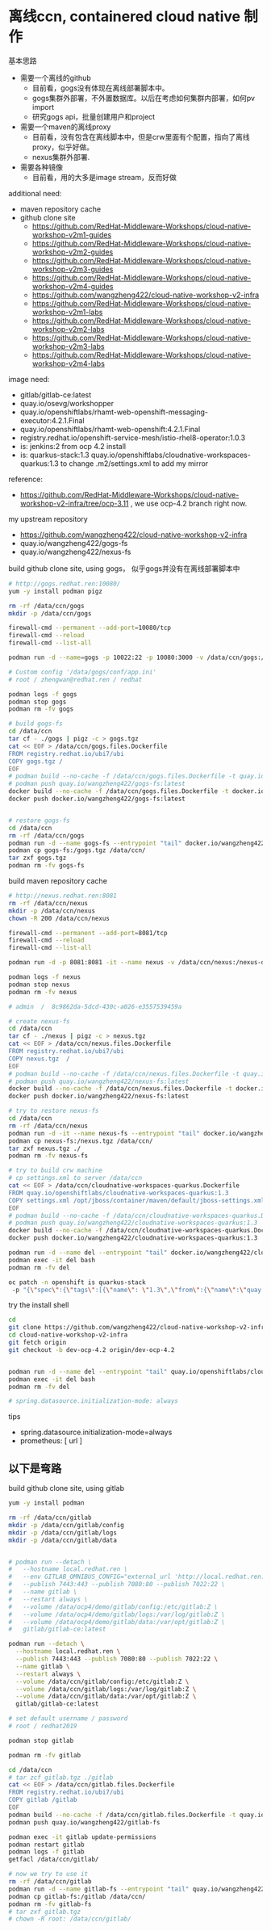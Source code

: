 # 离线ccn, containered cloud native 制作

基本思路
- 需要一个离线的github
  - 目前看，gogs没有体现在离线部署脚本中。
  - gogs集群外部署，不外置数据库。以后在考虑如何集群内部署，如何pv import
  - 研究gogs api，批量创建用户和project
- 需要一个maven的离线proxy
  - 目前看，没有包含在离线脚本中，但是crw里面有个配置，指向了离线proxy，似乎好做。
  - nexus集群外部署.
- 需要各种镜像
  - 目前看，用的大多是image stream，反而好做

additional need:
- maven repository cache
- github clone site
  - https://github.com/RedHat-Middleware-Workshops/cloud-native-workshop-v2m1-guides
  - https://github.com/RedHat-Middleware-Workshops/cloud-native-workshop-v2m2-guides
  - https://github.com/RedHat-Middleware-Workshops/cloud-native-workshop-v2m3-guides
  - https://github.com/RedHat-Middleware-Workshops/cloud-native-workshop-v2m4-guides
  - https://github.com/wangzheng422/cloud-native-workshop-v2-infra
  - https://github.com/RedHat-Middleware-Workshops/cloud-native-workshop-v2m1-labs
  - https://github.com/RedHat-Middleware-Workshops/cloud-native-workshop-v2m2-labs
  - https://github.com/RedHat-Middleware-Workshops/cloud-native-workshop-v2m3-labs
  - https://github.com/RedHat-Middleware-Workshops/cloud-native-workshop-v2m4-labs

image need:
- gitlab/gitlab-ce:latest
- quay.io/osevg/workshopper
- quay.io/openshiftlabs/rhamt-web-openshift-messaging-executor:4.2.1.Final
- quay.io/openshiftlabs/rhamt-web-openshift:4.2.1.Final
- registry.redhat.io/openshift-service-mesh/istio-rhel8-operator:1.0.3
- is: jenkins:2 from ocp 4.2 install 
- is: quarkus-stack:1.3 quay.io/openshiftlabs/cloudnative-workspaces-quarkus:1.3 to change .m2/settings.xml to add my mirror


reference:
- https://github.com/RedHat-Middleware-Workshops/cloud-native-workshop-v2-infra/tree/ocp-3.11 , we use ocp-4.2 branch right now.

my upstream repository
- https://github.com/wangzheng422/cloud-native-workshop-v2-infra
- quay.io/wangzheng422/gogs-fs
- quay.io/wangzheng422/nexus-fs

build github clone site, using gogs，
似乎gogs并没有在离线部署脚本中
```bash
# http://gogs.redhat.ren:10080/
yum -y install podman pigz

rm -rf /data/ccn/gogs
mkdir -p /data/ccn/gogs

firewall-cmd --permanent --add-port=10080/tcp
firewall-cmd --reload
firewall-cmd --list-all

podman run -d --name=gogs -p 10022:22 -p 10080:3000 -v /data/ccn/gogs:/data:Z gogs/gogs

# Custom config '/data/gogs/conf/app.ini'
# root / zhengwan@redhat.ren / redhat 

podman logs -f gogs
podman stop gogs
podman rm -fv gogs

# build gogs-fs
cd /data/ccn
tar cf - ./gogs | pigz -c > gogs.tgz
cat << EOF > /data/ccn/gogs.files.Dockerfile
FROM registry.redhat.io/ubi7/ubi
COPY gogs.tgz /
EOF
# podman build --no-cache -f /data/ccn/gogs.files.Dockerfile -t quay.io/wangzheng422/gogs-fs /data/ccn
# podman push quay.io/wangzheng422/gogs-fs:latest
docker build --no-cache -f /data/ccn/gogs.files.Dockerfile -t docker.io/wangzheng422/gogs-fs /data/ccn
docker push docker.io/wangzheng422/gogs-fs:latest


# restore gogs-fs
cd /data/ccn
rm -rf /data/ccn/gogs
podman run -d --name gogs-fs --entrypoint "tail" docker.io/wangzheng422/gogs-fs -f /dev/null
podman cp gogs-fs:/gogs.tgz /data/ccn/
tar zxf gogs.tgz
podman rm -fv gogs-fs

```


build maven repository cache
```bash
# http://nexus.redhat.ren:8081
rm -rf /data/ccn/nexus
mkdir -p /data/ccn/nexus
chown -R 200 /data/ccn/nexus

firewall-cmd --permanent --add-port=8081/tcp
firewall-cmd --reload
firewall-cmd --list-all

podman run -d -p 8081:8081 -it --name nexus -v /data/ccn/nexus:/nexus-data:Z sonatype/nexus3

podman logs -f nexus
podman stop nexus
podman rm -fv nexus

# admin  /  8c9862da-5dcd-430c-a026-e3557539459a

# create nexus-fs
cd /data/ccn
tar cf - ./nexus | pigz -c > nexus.tgz 
cat << EOF > /data/ccn/nexus.files.Dockerfile
FROM registry.redhat.io/ubi7/ubi
COPY nexus.tgz  /
EOF
# podman build --no-cache -f /data/ccn/nexus.files.Dockerfile -t quay.io/wangzheng422/nexus-fs /data/ccn
# podman push quay.io/wangzheng422/nexus-fs:latest
docker build --no-cache -f /data/ccn/nexus.files.Dockerfile -t docker.io/wangzheng422/nexus-fs /data/ccn
docker push docker.io/wangzheng422/nexus-fs:latest

# try to restore nexus-fs
cd /data/ccn
rm -rf /data/ccn/nexus
podman run -d -it --name nexus-fs --entrypoint "tail" docker.io/wangzheng422/nexus-fs -f /dev/null
podman cp nexus-fs:/nexus.tgz /data/ccn/
tar zxf nexus.tgz ./
podman rm -fv nexus-fs

# try to build crw machine
# cp settings.xml to server /data/ccn
cat << EOF > /data/ccn/cloudnative-workspaces-quarkus.Dockerfile
FROM quay.io/openshiftlabs/cloudnative-workspaces-quarkus:1.3
COPY settings.xml /opt/jboss/container/maven/default/jboss-settings.xml
EOF
# podman build --no-cache -f /data/ccn/cloudnative-workspaces-quarkus.Dockerfile -t quay.io/wangzheng422/cloudnative-workspaces-quarkus:1.3 /data/ccn
# podman push quay.io/wangzheng422/cloudnative-workspaces-quarkus:1.3
docker build --no-cache -f /data/ccn/cloudnative-workspaces-quarkus.Dockerfile -t docker.io/wangzheng422/cloudnative-workspaces-quarkus:1.3 /data/ccn
docker push docker.io/wangzheng422/cloudnative-workspaces-quarkus:1.3

podman run -d --name del --entrypoint "tail" docker.io/wangzheng422/cloudnative-workspaces-quarkus:1.3 -f /dev/null
podman exec -it del bash 
podman rm -fv del

oc patch -n openshift is quarkus-stack
 -p "{\"spec\":{\"tags\":[{\"name\": \"1.3\",\"from\":{\"name\":\"quay.io/wangzheng422/cloudnative-workspaces-quarkus:1.3\"}}]}}"

```

try the install shell
```bash
cd
git clone https://github.com/wangzheng422/cloud-native-workshop-v2-infra
cd cloud-native-workshop-v2-infra
git fetch origin 
git checkout -b dev-ocp-4.2 origin/dev-ocp-4.2


podman run -d --name del --entrypoint "tail" quay.io/openshiftlabs/cloudnative-workspaces-quarkus:1.3 -f /dev/null
podman exec -it del bash 
podman rm -fv del

# spring.datasource.initialization-mode: always
```

tips
- spring.datasource.initialization-mode=always
- prometheus: [ url ]

















## 以下是弯路

build github clone site, using gitlab
```bash
yum -y install podman

rm -rf /data/ccn/gitlab
mkdir -p /data/ccn/gitlab/config
mkdir -p /data/ccn/gitlab/logs
mkdir -p /data/ccn/gitlab/data


# podman run --detach \
#   --hostname local.redhat.ren \
#   --env GITLAB_OMNIBUS_CONFIG="external_url 'http://local.redhat.ren:7080/'; gitlab_rails['lfs_enabled'] = true;" \
#   --publish 7443:443 --publish 7080:80 --publish 7022:22 \
#   --name gitlab \
#   --restart always \
#   --volume /data/ocp4/demo/gitlab/config:/etc/gitlab:Z \
#   --volume /data/ocp4/demo/gitlab/logs:/var/log/gitlab:Z \
#   --volume /data/ocp4/demo/gitlab/data:/var/opt/gitlab:Z \
#   gitlab/gitlab-ce:latest

podman run --detach \
  --hostname local.redhat.ren \
  --publish 7443:443 --publish 7080:80 --publish 7022:22 \
  --name gitlab \
  --restart always \
  --volume /data/ccn/gitlab/config:/etc/gitlab:Z \
  --volume /data/ccn/gitlab/logs:/var/log/gitlab:Z \
  --volume /data/ccn/gitlab/data:/var/opt/gitlab:Z \
  gitlab/gitlab-ce:latest

# set default username / password
# root / redhat2019

podman stop gitlab

podman rm -fv gitlab

cd /data/ccn
# tar zcf gitlab.tgz ./gitlab 
cat << EOF > /data/ccn/gitlab.files.Dockerfile
FROM registry.redhat.io/ubi7/ubi
COPY gitlab /gitlab
EOF
podman build --no-cache -f /data/ccn/gitlab.files.Dockerfile -t quay.io/wangzheng422/gitlab-fs /data/ccn/
podman push quay.io/wangzheng422/gitlab-fs

podman exec -it gitlab update-permissions
podman restart gitlab
podman logs -f gitlab
getfacl /data/ccn/gitlab/

# now we try to use it
rm -rf /data/ccn/gitlab
podman run -d --name gitlab-fs --entrypoint "tail" quay.io/wangzheng422/gitlab-fs -f /dev/null
podman cp gitlab-fs:/gitlab /data/ccn/
podman rm -fv gitlab-fs
# tar zxf gitlab.tgz
# chown -R root: /data/ccn/gitlab/
```